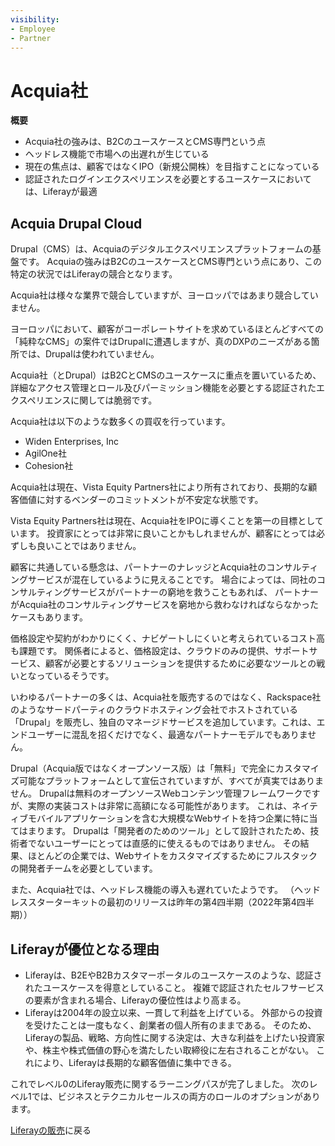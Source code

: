```yaml
---
visibility:
- Employee
- Partner
---
```

# Acquia社

**概要**

* Acquia社の強みは、B2CのユースケースとCMS専門という点
* ヘッドレス機能で市場への出遅れが生じている
* 現在の焦点は、顧客ではなくIPO（新規公開株）を目指すことになっている
* 認証されたログインエクスペリエンスを必要とするユースケースにおいては、Liferayが最適

## Acquia Drupal Cloud

Drupal（CMS）は、Acquiaのデジタルエクスペリエンスプラットフォームの基盤です。 Acquiaの強みはB2CのユースケースとCMS専門という点にあり、この特定の状況ではLiferayの競合となります。

Acquia社は様々な業界で競合していますが、ヨーロッパではあまり競合していません。

ヨーロッパにおいて、顧客がコーポレートサイトを求めているほとんどすべての「純粋なCMS」の案件ではDrupalに遭遇しますが、真のDXPのニーズがある箇所では、Drupalは使われていません。

Acquia社（とDrupal）はB2CとCMSのユースケースに重点を置いているため、詳細なアクセス管理とロール及びパーミッション機能を必要とする認証されたエクスペリエンスに関しては脆弱です。

Acquia社は以下のような数多くの買収を行っています。

* Widen Enterprises, Inc
* AgilOne社
* Cohesion社

Acquia社は現在、Vista Equity Partners社により所有されており、長期的な顧客価値に対するベンダーのコミットメントが不安定な状態です。

Vista Equity Partners社は現在、Acquia社をIPOに導くことを第一の目標としています。 投資家にとっては非常に良いことかもしれませんが、顧客にとっては必ずしも良いことではありません。

顧客に共通している懸念は、パートナーのナレッジとAcquia社のコンサルティングサービスが混在しているように見えることです。 場合によっては、同社のコンサルティングサービスがパートナーの窮地を救うこともあれば、 パートナーがAcquia社のコンサルティングサービスを窮地から救わなければならなかったケースもあります。

価格設定や契約がわかりにくく、ナビゲートしにくいと考えられているコスト高も課題です。 関係者によると、価格設定は、クラウドのみの提供、サポートサービス、顧客が必要とするソリューションを提供するために必要なツールとの戦いとなっているそうです。

いわゆるパートナーの多くは、Acquia社を販売するのではなく、Rackspace社のようなサードパーティのクラウドホスティング会社でホストされている「Drupal」を販売し、独自のマネージドサービスを追加しています。これは、エンドユーザーに混乱を招くだけでなく、最適なパートナーモデルでもありません。

Drupal（Acquia版ではなくオープンソース版）は「無料」で完全にカスタマイズ可能なプラットフォームとして宣伝されていますが、すべてが真実ではありません。 Drupalは無料のオープンソースWebコンテンツ管理フレームワークですが、実際の実装コストは非常に高額になる可能性があります。 これは、ネイティブモバイルアプリケーションを含む大規模なWebサイトを持つ企業に特に当てはまります。 Drupalは「開発者のためのツール」として設計されたため、技術者でないユーザーにとっては直感的に使えるものではありません。 その結果、ほとんどの企業では、Webサイトをカスタマイズするためにフルスタックの開発者チームを必要としています。

また、Acquia社では、ヘッドレス機能の導入も遅れていたようです。 （ヘッドレススターターキットの最初のリリースは昨年の第4四半期（2022年第4四半期））

## Liferayが優位となる理由

* Liferayは、B2EやB2Bカスタマーポータルのユースケースのような、認証されたユースケースを得意としていること。 複雑で認証されたセルフサービスの要素が含まれる場合、Liferayの優位性はより高まる。
* Liferayは2004年の設立以来、一貫して利益を上げている。 外部からの投資を受けたことは一度もなく、創業者の個人所有のままである。 そのため、Liferayの製品、戦略、方向性に関する決定は、大きな利益を上げたい投資家や、株主や株式価値の野心を満たしたい取締役に左右されることがない。 これにより、Liferayは長期的な顧客価値に集中できる。

これでレベル0のLiferay販売に関するラーニングパスが完了しました。 次のレベル1では、ビジネスとテクニカルセールスの両方のロールのオプションがあります。

[Liferayの販売](../../../selling-liferay.md)に戻る
